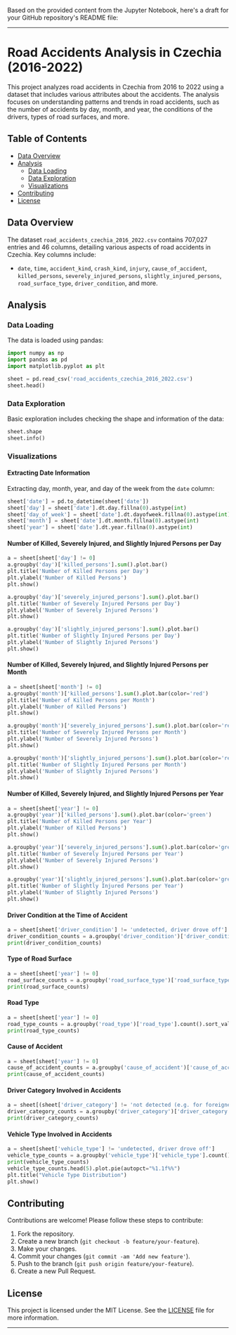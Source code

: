 Based on the provided content from the Jupyter Notebook, here's a draft for your GitHub repository's README file:

---

# Road Accidents Analysis in Czechia (2016-2022)

This project analyzes road accidents in Czechia from 2016 to 2022 using a dataset that includes various attributes about the accidents. The analysis focuses on understanding patterns and trends in road accidents, such as the number of accidents by day, month, and year, the conditions of the drivers, types of road surfaces, and more.

## Table of Contents

- [Data Overview](#data-overview)
- [Analysis](#analysis)
  - [Data Loading](#data-loading)
  - [Data Exploration](#data-exploration)
  - [Visualizations](#visualizations)
- [Contributing](#contributing)
- [License](#license)


## Data Overview

The dataset `road_accidents_czechia_2016_2022.csv` contains 707,027 entries and 46 columns, detailing various aspects of road accidents in Czechia. Key columns include:
- `date`, `time`, `accident_kind`, `crash_kind`, `injury`, `cause_of_accident`, `killed_persons`, `severely_injured_persons`, `slightly_injured_persons`, `road_surface_type`, `driver_condition`, and more.

## Analysis

### Data Loading

The data is loaded using pandas:
```python
import numpy as np
import pandas as pd
import matplotlib.pyplot as plt

sheet = pd.read_csv('road_accidents_czechia_2016_2022.csv')
sheet.head()
```

### Data Exploration

Basic exploration includes checking the shape and information of the data:
```python
sheet.shape
sheet.info()
```

### Visualizations

#### Extracting Date Information

Extracting day, month, year, and day of the week from the `date` column:
```python
sheet['date'] = pd.to_datetime(sheet['date'])
sheet['day'] = sheet['date'].dt.day.fillna(0).astype(int)
sheet['day_of_week'] = sheet['date'].dt.dayofweek.fillna(0).astype(int) + 1
sheet['month'] = sheet['date'].dt.month.fillna(0).astype(int)
sheet['year'] = sheet['date'].dt.year.fillna(0).astype(int)
```

#### Number of Killed, Severely Injured, and Slightly Injured Persons per Day

```python
a = sheet[sheet['day'] != 0]
a.groupby('day')['killed_persons'].sum().plot.bar()
plt.title('Number of Killed Persons per Day')
plt.ylabel('Number of Killed Persons')
plt.show()

a.groupby('day')['severely_injured_persons'].sum().plot.bar()
plt.title('Number of Severely Injured Persons per Day')
plt.ylabel('Number of Severely Injured Persons')
plt.show()

a.groupby('day')['slightly_injured_persons'].sum().plot.bar()
plt.title('Number of Slightly Injured Persons per Day')
plt.ylabel('Number of Slightly Injured Persons')
plt.show()
```

#### Number of Killed, Severely Injured, and Slightly Injured Persons per Month

```python
a = sheet[sheet['month'] != 0]
a.groupby('month')['killed_persons'].sum().plot.bar(color='red')
plt.title('Number of Killed Persons per Month')
plt.ylabel('Number of Killed Persons')
plt.show()

a.groupby('month')['severely_injured_persons'].sum().plot.bar(color='red')
plt.title('Number of Severely Injured Persons per Month')
plt.ylabel('Number of Severely Injured Persons')
plt.show()

a.groupby('month')['slightly_injured_persons'].sum().plot.bar(color='red')
plt.title('Number of Slightly Injured Persons per Month')
plt.ylabel('Number of Slightly Injured Persons')
plt.show()
```

#### Number of Killed, Severely Injured, and Slightly Injured Persons per Year

```python
a = sheet[sheet['year'] != 0]
a.groupby('year')['killed_persons'].sum().plot.bar(color='green')
plt.title('Number of Killed Persons per Year')
plt.ylabel('Number of Killed Persons')
plt.show()

a.groupby('year')['severely_injured_persons'].sum().plot.bar(color='green')
plt.title('Number of Severely Injured Persons per Year')
plt.ylabel('Number of Severely Injured Persons')
plt.show()

a.groupby('year')['slightly_injured_persons'].sum().plot.bar(color='green')
plt.title('Number of Slightly Injured Persons per Year')
plt.ylabel('Number of Slightly Injured Persons')
plt.show()
```

#### Driver Condition at the Time of Accident

```python
a = sheet[sheet['driver_condition'] != 'undetected, driver drove off']
driver_condition_counts = a.groupby('driver_condition')['driver_condition'].count().sort_values(ascending=False)
print(driver_condition_counts)
```

#### Type of Road Surface

```python
a = sheet[sheet['year'] != 0]
road_surface_counts = a.groupby('road_surface_type')['road_surface_type'].count().sort_values(ascending=False)
print(road_surface_counts)
```

#### Road Type

```python
a = sheet[sheet['year'] != 0]
road_type_counts = a.groupby('road_type')['road_type'].count().sort_values(ascending=False).head(7)
print(road_type_counts)
```

#### Cause of Accident

```python
a = sheet[sheet['year'] != 0]
cause_of_accident_counts = a.groupby('cause_of_accident')['cause_of_accident'].count().sort_values(ascending=False)
print(cause_of_accident_counts)
```

#### Driver Category Involved in Accidents

```python
a = sheet[(sheet['driver_category'] != 'not detected (e.g. for foreigners)') & (sheet['driver_category'] != 'undetected, driver drove off')]
driver_category_counts = a.groupby('driver_category')['driver_category'].count().sort_values(ascending=False)
print(driver_category_counts)
```

#### Vehicle Type Involved in Accidents

```python
a = sheet[sheet['vehicle_type'] != 'undetected, driver drove off']
vehicle_type_counts = a.groupby('vehicle_type')['vehicle_type'].count().sort_values(ascending=False)
print(vehicle_type_counts)
vehicle_type_counts.head(5).plot.pie(autopct="%1.1f%%")
plt.title("Vehicle Type Distribution")
plt.show()
```

## Contributing

Contributions are welcome! Please follow these steps to contribute:

1. Fork the repository.
2. Create a new branch (`git checkout -b feature/your-feature`).
3. Make your changes.
4. Commit your changes (`git commit -am 'Add new feature'`).
5. Push to the branch (`git push origin feature/your-feature`).
6. Create a new Pull Request.

## License

This project is licensed under the MIT License. See the [LICENSE](LICENSE) file for more information.

---
